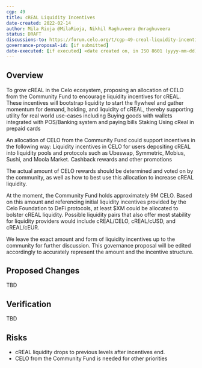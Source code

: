 ```yaml
---
cgp: 49
title: cREAL Liquidity Incentives
date-created: 2022-02-14
author: Mila Rioja @MilaRioja, Nikhil Raghuveera @nraghuveera
status: DRAFT
discussions-to: https://forum.celo.org/t/cgp-49-creal-liquidity-incentives/2935
governance-proposal-id: [if submitted]
date-executed: [if executed] <date created on, in ISO 8601 (yyyy-mm-dd) format>
---
```

## Overview
To grow cREAL in the Celo ecosystem, proposing an allocation of CELO from the Community Fund to encourage liquidity incentives for cREAL. These incentives will bootstrap liquidity to start the flywheel and gather momentum for demand, holding, and liquidity of cREAL, thereby supporting utility for real world use-cases including
Buying goods with wallets integrated with POS/Banking system and paying bills 
Staking
Using cReal in prepaid cards 

An allocation of CELO from the Community Fund could support incentives in the following way: 
Liquidity incentives in CELO for users depositing cREAL into liquidity pools and protocols such as Ubeswap, Symmetric, Mobius, Sushi, and Moola Market.
Cashback rewards and other promotions 

The actual amount of CELO rewards should be determined and voted on by the community, as well as how to best use this allocation to increase cREAL liquidity. 

At the moment, the Community Fund holds approximately 9M CELO. Based on this amount and referencing initial liquidity incentives provided by the Celo Foundation to DeFi protocols, at least $XM could be allocated to bolster cREAL liquidity. Possible liquidity pairs that also offer most stability for liquidity providers would include cREAL/CELO, cREAL/cUSD, and cREAL/cEUR. 

We leave the exact amount and form of liquidity incentives up to the community for further discussion. This governance proposal will be edited accordingly to accurately represent the amount and the incentive structure.

## Proposed Changes
TBD

## Verification
TBD

## Risks
* cREAL liquidity drops to previous levels after incentives end.
* CELO from the Community Fund is needed for other priorities
